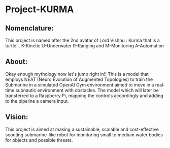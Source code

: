 # Project-KURMA
## Nomenclature: 
  This project is named after the 2nd avatar of Lord Vishnu : Kurma that is a turtle...
K-Kinetic
U-Underwater
R-Ranging
and
M-Monitoring
A-Automation
## About:
Okay enough mythology now let's jump right in!! This is a model that employs NEAT (Neuro Evolution of Augmented Topologies) to train the Submarine in a simulated OpenAI Gym environment aimed to move in a real-time subnautic environment with obstacles. The model which will later be transferred to a Raspberry Pi, mapping the controls accordingly and adding to the pipeline a camera input.
## Vision:
This project is aimed at making a sustainable, scalable and cost-effective scouting submarine-like robot for monitoring small to medium water bodies for objects and possible threats.

